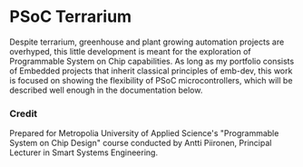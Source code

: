 # PSoC Terrarium

Despite terrarium, greenhouse and plant growing automation projects are overhyped, this little development is meant for the exploration of Programmable System on Chip capabilities. As long as my portfolio consists of Embedded projects that inherit classical principles of emb-dev, this work is focused on showing the flexibility of PSoC microcontrollers, which will be described well enough in the documentation below.

### Credit

Prepared for Metropolia University of Applied Science's "Programmable System on Chip Design" course conducted by Antti Piironen, Principal Lecturer in Smart Systems Engineering.
